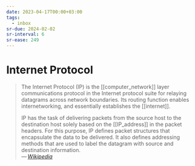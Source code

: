 ```yaml
---
date: 2023-04-17T00:00+03:00
tags:
  - inbox
sr-due: 2024-02-02
sr-interval: 6
sr-ease: 249
---
```


# Internet Protocol

> The Internet Protocol (IP) is the [[computer_network]] layer communications
> protocol in the Internet protocol suite for relaying datagrams across network
> boundaries. Its routing function enables internetworking, and essentially
> establishes the [[internet]].
>
> IP has the task of delivering packets from the source host to the destination
> host solely based on the [[IP_address]] in the packet headers. For this
> purpose, IP defines packet structures that encapsulate the data to be
> delivered. It also defines addressing methods that are used to label the
> datagram with source and destination information.\
> — <cite>[Wikipedia](https://en.wikipedia.org/wiki/Internet_Protocol)</cite>
